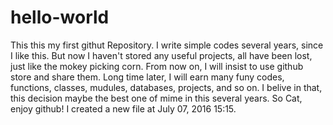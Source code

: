 # hello-world
This this my first githut Repository.
I write simple codes several years, since I like this.
But now I haven't stored any useful projects, all have been lost, just like the mokey picking corn.
From now on, I will insist to use github store and share them.
Long time later, I will earn many funy codes, functions, classes, mudules, databases, projects, and so on.
I belive in that, this decision maybe the best one of mime in this several years.
So Cat, enjoy github!
I created a new file at July 07, 2016 15:15.
